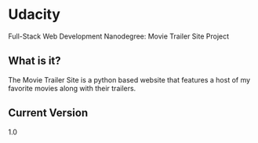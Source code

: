 # Udacity 

Full-Stack Web Development Nanodegree: Movie Trailer Site Project

What is it?
------------

The Movie Trailer Site is a python based website that features a host of my favorite movies along with their trailers.

Current Version
-----------
1.0  



